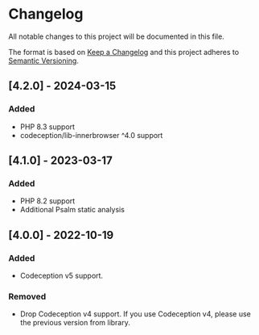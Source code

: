 # Changelog
All notable changes to this project will be documented in this file.

The format is based on [Keep a Changelog](http://keepachangelog.com/en/1.0.0/)
and this project adheres to [Semantic Versioning](http://semver.org/spec/v2.0.0.html).

## [4.2.0] - 2024-03-15
### Added
- PHP 8.3 support
- codeception/lib-innerbrowser ^4.0 support

## [4.1.0] - 2023-03-17
### Added
- PHP 8.2 support
- Additional Psalm static analysis

## [4.0.0] - 2022-10-19
### Added
- Codeception v5 support.
### Removed
- Drop Codeception v4 support. If you use Codeception v4, please use the previous version from library.
